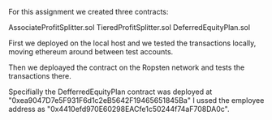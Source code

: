 For this assignment we created three contracts:

AssociateProfitSplitter.sol
TieredProfitSplitter.sol
DeferredEquityPlan.sol

First we deployed on the local host and we tested the transactions locally, moving ethereum around between test accounts.

Then we deploayed the contract on the Ropsten network and tests the transactions there.

Specifially the DefferredEquityPlan contract was deployed at "0xea9047D7e5F931F6d1c2eB5642F19465651845Ba"
I ussed the employee address as  "0x4410efd970E60298EACfe1c50244f74aF708DA0c".

